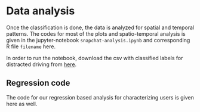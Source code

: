 # Data analysis

Once the classification is done, the data is analyzed for spatial and temporal patterns. The codes for most of the plots and spatio-temporal analysis is given in the jupyter-notebook `snapchat-analysis.ipynb` and corresponding R file `filename` here.

In order to run the notebook, download the csv with classified labels for distracted driving from [here](https://drive.google.com/file/d/1iij4uaj7s0wIi50hHSFeyWWFTWJ2iJuP/view?usp=sharing).

## Regression code

The code for our regression based analysis for characterizing users is given here as well. 